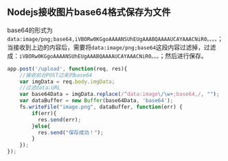 ## Nodejs接收图片base64格式保存为文件

base64的形式为`data:image/png;base64,iVBORw0KGgoAAAANSUhEUgAAABQAAAAUCAYAAACNiR0。。。。`；
当接收到上边的内容后，需要将`data:image/png;base64`这段内容过滤掉，过滤成：`iVBORw0KGgoAAAANSUhEUgAAABQAAAAUCAYAAACNiR0。。。`；然后进行保存。

```javascript
app.post('/upload', function(req, res){
    //接收前台POST过来的base64
    var imgData = req.body.imgData;
    //过滤data:URL
    var base64Data = imgData.replace(/^data:image\/\w+;base64,/, "");
    var dataBuffer = new Buffer(base64Data, 'base64');
    fs.writeFile("image.png", dataBuffer, function(err) {
        if(err){
          res.send(err);
        }else{
          res.send("保存成功！");
        }
    });
});
```

